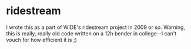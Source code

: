 ridestream
==========

I wrote this as a part of WIDE's ridestream project in 2009 or so. Warning, this is really, really old code written on a  12h bender in college--I can't vouch for how efficient it is ;)
